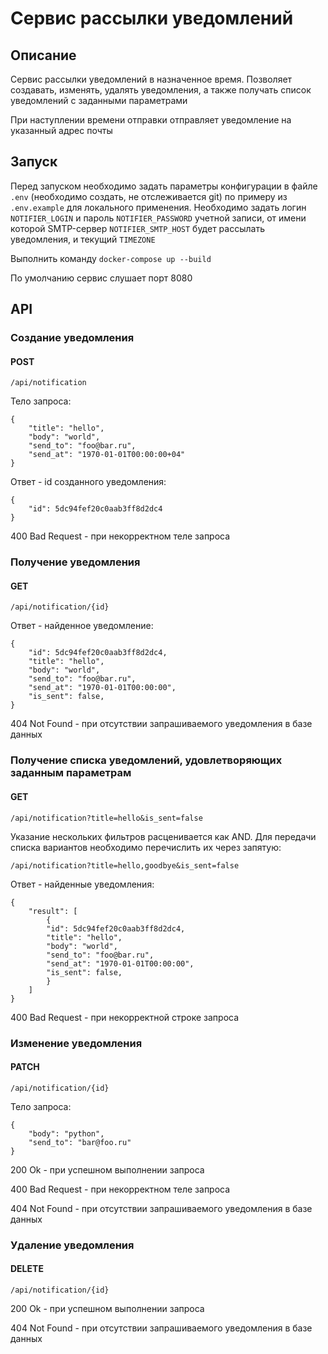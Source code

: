 # Сервис рассылки уведомлений
## Описание
Сервис рассылки уведомлений в назначенное время. Позволяет создавать, изменять, удалять уведомления, а также получать список уведомлений с заданными параметрами

При наступлении времени отправки отправляет уведомление на указанный адрес почты

## Запуск
Перед запуском необходимо задать параметры конфигурации в файле `.env` (необходимо создать, не отслеживается git) по примеру из `.env.example` для локального применения. Необходимо задать логин `NOTIFIER_LOGIN` и пароль `NOTIFIER_PASSWORD` учетной записи, от имени которой SMTP-сервер `NOTIFIER_SMTP_HOST` будет рассылать уведомления, и текущий `TIMEZONE` 

Выполнить команду `docker-compose up --build`

По умолчанию сервис слушает порт 8080
## API
### Создание уведомления
#### POST
`/api/notification`

Тело запроса:
```
{
    "title": "hello",
    "body": "world",
    "send_to": "foo@bar.ru",
    "send_at": "1970-01-01T00:00:00+04"
}
```
Ответ - id созданного уведомления:
```
{
    "id": 5dc94fef20c0aab3ff8d2dc4
}
```
400 Bad Request - при некорректном теле запроса

### Получение уведомления
#### GET
`/api/notification/{id}`

Ответ - найденное уведомление:
```
{
    "id": 5dc94fef20c0aab3ff8d2dc4,
    "title": "hello",
    "body": "world",
    "send_to": "foo@bar.ru",
    "send_at": "1970-01-01T00:00:00",
    "is_sent": false,
}
```
404 Not Found - при отсутствии запрашиваемого уведомления в базе данных

### Получение списка уведомлений, удовлетворяющих заданным параметрам
#### GET
`/api/notification?title=hello&is_sent=false`

Указание нескольких фильтров расценивается как AND. Для передачи списка вариантов необходимо перечислить их через запятую:

`/api/notification?title=hello,goodbye&is_sent=false`

Ответ - найденные уведомления:
```
{
    "result": [
        {
        "id": 5dc94fef20c0aab3ff8d2dc4,
        "title": "hello",
        "body": "world",
        "send_to": "foo@bar.ru",
        "send_at": "1970-01-01T00:00:00",
        "is_sent": false,
        }
    ]
}
```
400 Bad Request - при некорректной строке запроса

### Изменение уведомления
#### PATCH
`/api/notification/{id}`

Тело запроса:
```
{
    "body": "python",
    "send_to": "bar@foo.ru"
}
```
200 Ok - при успешном выполнении запроса

400 Bad Request - при некорректном теле запроса

404 Not Found - при отсутствии запрашиваемого уведомления в базе данных

### Удаление уведомления
#### DELETE
`/api/notification/{id}`

200 Ok - при успешном выполнении запроса

404 Not Found - при отсутствии запрашиваемого уведомления в базе данных
